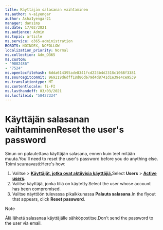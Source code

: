 ```yaml
---
title: Käyttäjän salasanan vaihtaminen
ms.author: v-aiyengar
author: AshaIyengar21
manager: dansimp
ms.date: 17/02/2021
ms.audience: Admin
ms.topic: article
ms.service: o365-administration
ROBOTS: NOINDEX, NOFOLLOW
localization_priority: Normal
ms.collection: Adm_O365
ms.custom:
- "9002486"
- "7524"
ms.openlocfilehash: 6dda614395ade8341fcd223b4d2318c1068f3381
ms.sourcegitcommit: 969219d6dff18d86d679d4d8741d1e39e4ce9539
ms.translationtype: MT
ms.contentlocale: fi-FI
ms.lasthandoff: 03/03/2021
ms.locfileid: "50427334"
---
```

# <a name="reset-the-users-password"></a><span data-ttu-id="5aec5-102">Käyttäjän salasanan vaihtaminen</span><span class="sxs-lookup"><span data-stu-id="5aec5-102">Reset the user's password</span></span>

<span data-ttu-id="5aec5-103">Sinun on palautettava käyttäjän salasana, ennen kuin teet mitään muuta.</span><span class="sxs-lookup"><span data-stu-id="5aec5-103">You'll need to reset the user's password before you do anything else.</span></span> <span data-ttu-id="5aec5-104">Toimi seuraavasti:</span><span class="sxs-lookup"><span data-stu-id="5aec5-104">Here's how:</span></span>

1. <span data-ttu-id="5aec5-105">Valitse   >  **[Käyttäjät, jotka ovat aktiivisia käyttäjiä.](https://go.microsoft.com/fwlink/p/?linkid=834822)**</span><span class="sxs-lookup"><span data-stu-id="5aec5-105">Select **Users** > **[Active users](https://go.microsoft.com/fwlink/p/?linkid=834822)**.</span></span>
1. <span data-ttu-id="5aec5-106">Valitse käyttäjä, jonka tiliä on käytetty.</span><span class="sxs-lookup"><span data-stu-id="5aec5-106">Select the user whose account has been compromised.</span></span>
1. <span data-ttu-id="5aec5-107">Valitse näyttöön tulevassa pikaikkunassa **Palauta salasana.**</span><span class="sxs-lookup"><span data-stu-id="5aec5-107">In the flyout that appears, click **Reset password**.</span></span>

> [!NOTE]
> <span data-ttu-id="5aec5-108">Älä lähetä salasanaa käyttäjälle sähköpostitse.</span><span class="sxs-lookup"><span data-stu-id="5aec5-108">Don't send the password to the user via email.</span></span>
